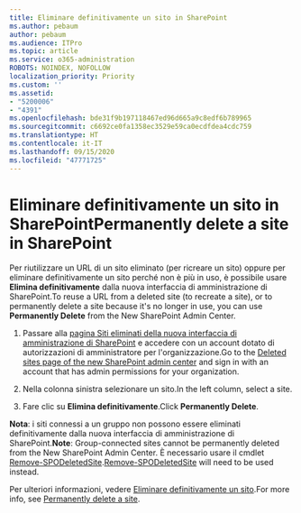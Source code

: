```yaml
---
title: Eliminare definitivamente un sito in SharePoint
ms.author: pebaum
author: pebaum
ms.audience: ITPro
ms.topic: article
ms.service: o365-administration
ROBOTS: NOINDEX, NOFOLLOW
localization_priority: Priority
ms.custom: ''
ms.assetid:
- "5200006"
- "4391"
ms.openlocfilehash: bde31f9b197118467ed96d665a9c8edf6b789965
ms.sourcegitcommit: c6692ce0fa1358ec3529e59ca0ecdfdea4cdc759
ms.translationtype: HT
ms.contentlocale: it-IT
ms.lasthandoff: 09/15/2020
ms.locfileid: "47771725"
---
```

# <a name="permanently-delete-a-site-in-sharepoint"></a><span data-ttu-id="9f9d4-102">Eliminare definitivamente un sito in SharePoint</span><span class="sxs-lookup"><span data-stu-id="9f9d4-102">Permanently delete a site in SharePoint</span></span>

<span data-ttu-id="9f9d4-103">Per riutilizzare un URL di un sito eliminato (per ricreare un sito) oppure per eliminare definitivamente un sito perché non è più in uso, è possibile usare **Elimina definitivamente** dalla nuova interfaccia di amministrazione di SharePoint.</span><span class="sxs-lookup"><span data-stu-id="9f9d4-103">To reuse a URL from a deleted site (to recreate a site), or to permanently delete a site because it's no longer in use, you can use **Permanently Delete** from the New SharePoint Admin Center.</span></span> 

1. <span data-ttu-id="9f9d4-104">Passare alla [pagina Siti eliminati della nuova interfaccia di amministrazione di SharePoint](https://admin.microsoft.com/sharepoint?page=recycleBin&modern=true) e accedere con un account dotato di autorizzazioni di amministratore per l'organizzazione.</span><span class="sxs-lookup"><span data-stu-id="9f9d4-104">Go to the [Deleted sites page of the new SharePoint admin center](https://admin.microsoft.com/sharepoint?page=recycleBin&modern=true) and sign in with an account that has admin permissions for your organization.</span></span> 

2. <span data-ttu-id="9f9d4-105">Nella colonna sinistra selezionare un sito.</span><span class="sxs-lookup"><span data-stu-id="9f9d4-105">In the left column, select a site.</span></span> 

3. <span data-ttu-id="9f9d4-106">Fare clic su **Elimina definitivamente**.</span><span class="sxs-lookup"><span data-stu-id="9f9d4-106">Click **Permanently Delete**.</span></span> 

<span data-ttu-id="9f9d4-107">**Nota**: i siti connessi a un gruppo non possono essere eliminati definitivamente dalla nuova interfaccia di amministrazione di SharePoint.</span><span class="sxs-lookup"><span data-stu-id="9f9d4-107">**Note**: Group-connected sites cannot be permanently deleted from the New SharePoint Admin Center.</span></span> <span data-ttu-id="9f9d4-108">È necessario usare il cmdlet [Remove-SPODeletedSite](https://docs.microsoft.com/powershell/module/sharepoint-online/remove-spodeletedsite).</span><span class="sxs-lookup"><span data-stu-id="9f9d4-108">[Remove-SPODeletedSite](https://docs.microsoft.com/powershell/module/sharepoint-online/remove-spodeletedsite) will need to be used instead.</span></span>  

<span data-ttu-id="9f9d4-109">Per ulteriori informazioni, vedere [Eliminare definitivamente un sito](https://docs.microsoft.com/sharepoint/delete-site-collection#permanently-delete-a-site).</span><span class="sxs-lookup"><span data-stu-id="9f9d4-109">For more info, see [Permanently delete a site](https://docs.microsoft.com/sharepoint/delete-site-collection#permanently-delete-a-site).</span></span> 
